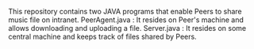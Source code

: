 This repository contains two JAVA programs that enable Peers to share music file on intranet.
PeerAgent.java : It resides on Peer's machine and allows downloading and uploading a file.
Server.java    : It resides on some central machine and keeps track of files shared by Peers.
